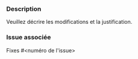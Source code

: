### Description
Veuillez décrire les modifications et la justification.

### Issue associée
Fixes #<numéro de l'issue>
